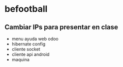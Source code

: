 # befootball

## Cambiar IPs para presentar en clase
- menu ayuda web odoo
- hibernate config
- cliente socket
- cliente api android
- maquina